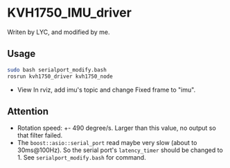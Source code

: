 # KVH1750_IMU_driver

Writen by LYC, and modified by me.

## Usage
```bash
sudo bash serialport_modify.bash
rosrun kvh1750_driver kvh1750_node
```

- View
In rviz, add imu's topic and change Fixed frame to "imu".

## Attention
- Rotation speed: +- 490 degree/s. Larger than this value, no output so that filter failed.  
- The `boost::asio::serial_port` read maybe very slow (about to 30ms@100Hz). So the serial port's `latency_timer` should be changed to 1. See `serialport_modify.bash` for command.
